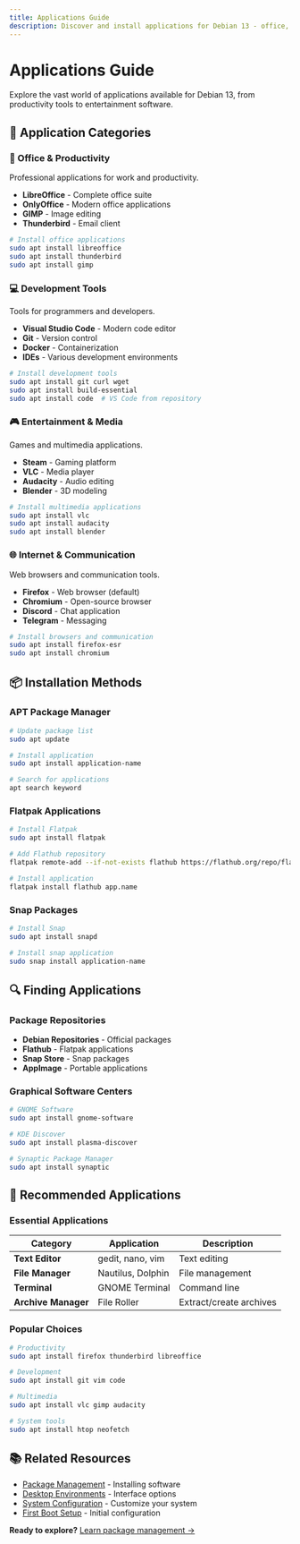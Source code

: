```yaml
---
title: Applications Guide
description: Discover and install applications for Debian 13 - office, development, entertainment, and more
---
```


# Applications Guide

Explore the vast world of applications available for Debian 13, from productivity tools to entertainment software.

## 📱 Application Categories

### 🏢 Office & Productivity

Professional applications for work and productivity.

- **LibreOffice** - Complete office suite
- **OnlyOffice** - Modern office applications
- **GIMP** - Image editing
- **Thunderbird** - Email client

```bash
# Install office applications
sudo apt install libreoffice
sudo apt install thunderbird
sudo apt install gimp
```

### 💻 Development Tools

Tools for programmers and developers.

- **Visual Studio Code** - Modern code editor
- **Git** - Version control
- **Docker** - Containerization
- **IDEs** - Various development environments

```bash
# Install development tools
sudo apt install git curl wget
sudo apt install build-essential
sudo apt install code  # VS Code from repository
```

### 🎮 Entertainment & Media

Games and multimedia applications.

- **Steam** - Gaming platform
- **VLC** - Media player
- **Audacity** - Audio editing
- **Blender** - 3D modeling

```bash
# Install multimedia applications
sudo apt install vlc
sudo apt install audacity
sudo apt install blender
```

### 🌐 Internet & Communication

Web browsers and communication tools.

- **Firefox** - Web browser (default)
- **Chromium** - Open-source browser
- **Discord** - Chat application
- **Telegram** - Messaging

```bash
# Install browsers and communication
sudo apt install firefox-esr
sudo apt install chromium
```

## 📦 Installation Methods

### APT Package Manager

```bash
# Update package list
sudo apt update

# Install application
sudo apt install application-name

# Search for applications
apt search keyword
```

### Flatpak Applications

```bash
# Install Flatpak
sudo apt install flatpak

# Add Flathub repository
flatpak remote-add --if-not-exists flathub https://flathub.org/repo/flathub.flatpakrepo

# Install application
flatpak install flathub app.name
```

### Snap Packages

```bash
# Install Snap
sudo apt install snapd

# Install snap application
sudo snap install application-name
```

## 🔍 Finding Applications

### Package Repositories

- **Debian Repositories** - Official packages
- **Flathub** - Flatpak applications
- **Snap Store** - Snap packages
- **AppImage** - Portable applications

### Graphical Software Centers

```bash
# GNOME Software
sudo apt install gnome-software

# KDE Discover
sudo apt install plasma-discover

# Synaptic Package Manager
sudo apt install synaptic
```

## 🎯 Recommended Applications

### Essential Applications

| Category | Application | Description |
|----------|-------------|-------------|
| **Text Editor** | gedit, nano, vim | Text editing |
| **File Manager** | Nautilus, Dolphin | File management |
| **Terminal** | GNOME Terminal | Command line |
| **Archive Manager** | File Roller | Extract/create archives |

### Popular Choices

```bash
# Productivity
sudo apt install firefox thunderbird libreoffice

# Development
sudo apt install git vim code

# Multimedia
sudo apt install vlc gimp audacity

# System tools
sudo apt install htop neofetch
```

## 📚 Related Resources

- [Package Management](/en/administration/packages) - Installing software
- [Desktop Environments](/en/basics/desktop-environments) - Interface options
- [System Configuration](/en/basics/configuration) - Customize your system
- [First Boot Setup](/en/basics/first-boot) - Initial configuration

**Ready to explore?** [Learn package management →](/en/administration/packages) 